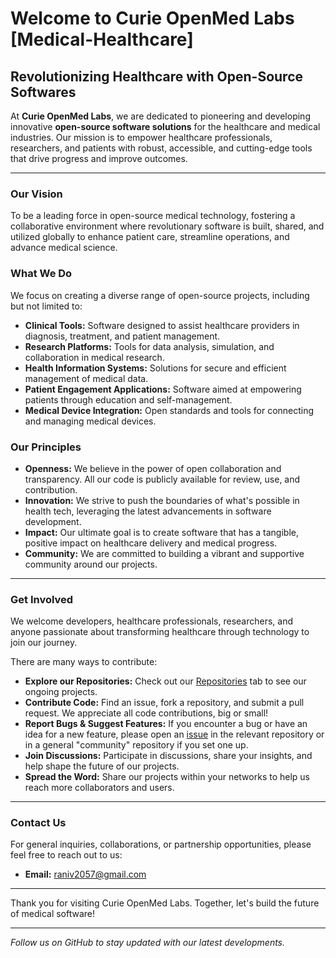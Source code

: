 # Welcome to Curie OpenMed Labs [Medical-Healthcare]

## Revolutionizing Healthcare with Open-Source Softwares

At **Curie OpenMed Labs**, we are dedicated to pioneering and developing innovative **open-source software solutions** for the healthcare and medical industries. Our mission is to empower healthcare professionals, researchers, and patients with robust, accessible, and cutting-edge tools that drive progress and improve outcomes.

---

### Our Vision

To be a leading force in open-source medical technology, fostering a collaborative environment where revolutionary software is built, shared, and utilized globally to enhance patient care, streamline operations, and advance medical science.

### What We Do

We focus on creating a diverse range of open-source projects, including but not limited to:

* **Clinical Tools:** Software designed to assist healthcare providers in diagnosis, treatment, and patient management.
* **Research Platforms:** Tools for data analysis, simulation, and collaboration in medical research.
* **Health Information Systems:** Solutions for secure and efficient management of medical data.
* **Patient Engagement Applications:** Software aimed at empowering patients through education and self-management.
* **Medical Device Integration:** Open standards and tools for connecting and managing medical devices.

### Our Principles

* **Openness:** We believe in the power of open collaboration and transparency. All our code is publicly available for review, use, and contribution.
* **Innovation:** We strive to push the boundaries of what's possible in health tech, leveraging the latest advancements in software development.
* **Impact:** Our ultimate goal is to create software that has a tangible, positive impact on healthcare delivery and medical progress.
* **Community:** We are committed to building a vibrant and supportive community around our projects.

---

### Get Involved

We welcome developers, healthcare professionals, researchers, and anyone passionate about transforming healthcare through technology to join our journey.

There are many ways to contribute:

* **Explore our Repositories:** Check out our [Repositories](https://github.com/REX-LABS-Medical-healthcare?tab=repositories) tab to see our ongoing projects.
* **Contribute Code:** Find an issue, fork a repository, and submit a pull request. We appreciate all code contributions, big or small!
* **Report Bugs & Suggest Features:** If you encounter a bug or have an idea for a new feature, please open an [issue](https://github.com/REX-LABS-Medical-healthcare/community/issues) in the relevant repository or in a general "community" repository if you set one up.
* **Join Discussions:** Participate in discussions, share your insights, and help shape the future of our projects.
* **Spread the Word:** Share our projects within your networks to help us reach more collaborators and users.

---

### Contact Us

For general inquiries, collaborations, or partnership opportunities, please feel free to reach out to us:

* **Email:** raniv2057@gmail.com

---

Thank you for visiting Curie OpenMed Labs. Together, let's build the future of medical software!

---
*Follow us on GitHub to stay updated with our latest developments.*
